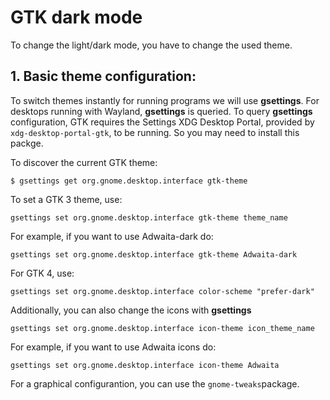 # GTK dark mode

To change the light/dark mode, you have to change the used theme. 

## 1. Basic theme configuration:

To switch themes instantly for running programs we will use **gsettings**. For desktops running with Wayland, **gsettings** is queried. To query **gsettings** configuration, GTK requires the Settings XDG Desktop Portal, provided by `xdg-desktop-portal-gtk`, to be running. So you may need to install this packge. 

To discover the current GTK theme:

```
$ gsettings get org.gnome.desktop.interface gtk-theme
```

To set a GTK 3 theme, use:

```
gsettings set org.gnome.desktop.interface gtk-theme theme_name
```

For example, if you want to use Adwaita-dark do:

```
gsettings set org.gnome.desktop.interface gtk-theme Adwaita-dark
```

For GTK 4, use: 

```
gsettings set org.gnome.desktop.interface color-scheme "prefer-dark"
```

Additionally, you can also change the icons with **gsettings**

```
gsettings set org.gnome.desktop.interface icon-theme icon_theme_name
```

For example, if you want to use Adwaita icons do:

```
gsettings set org.gnome.desktop.interface icon-theme Adwaita
```

For a graphical configurantion, you can use the `gnome-tweaks`package.
